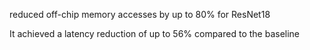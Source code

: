 reduced off-chip memory accesses by up to 80% for ResNet18

It achieved a latency reduction of up to 56% compared to the baseline